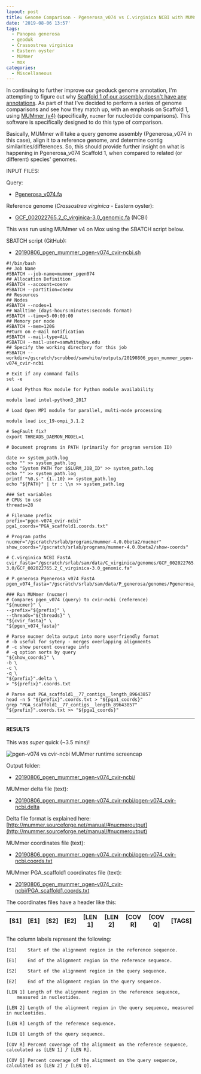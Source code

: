 ```yaml
---
layout: post
title: Genome Comparison - Pgenerosa_v074 vs C.virginica NCBI with MUMmer on Mox
date: '2019-08-06 13:57'
tags:
  - Panopea generosa
  - geoduk
  - Crassostrea virginica
  - Eastern oyster
  - MUMmer
  - mox
categories:
  - Miscellaneous
---
```

In continuing to further improve our geoduck genome annotation, I'm attempting to figure out why [Scaffold 1 of our assembly doesn't have any annotations](https://github.com/RobertsLab/resources/issues/721). As part of that I've decided to perform a series of genome comparisons and see how they match up, with an emphasis on Scaffold 1, using [MUMmer (v4)](https://github.com/mummer4/mummer) (specifically, `nucmer` for nucleotide comparisons). This software is specifically designed to do this type of comparison.

Basically, MUMmer will take a query genome assembly (Pgenerosa_v074 in this case), align it to a reference genome, and determine contig similarities/differences. So, this should provide further insight on what is happening in Pgenerosa_v074 Scaffold 1, when compared to related (or different) species' genomes.

INPUT FILES:

Query:

- [Pgenerosa_v074.fa](http://owl.fish.washington.edu/halfshell/genomic-databank/Pgenerosa_v074.fa)

Reference genome (_Crassostrea virginica_ - Eastern oyster):

- [GCF_002022765.2_C_virginica-3.0_genomic.fa](ftp://ftp.ncbi.nlm.nih.gov/genomes/all/GCF/002/022/765/GCF_002022765.2_C_virginica-3.0/GCF_002022765.2_C_virginica-3.0_genomic.fna.gz) (NCBI)


This was run using MUMmer v4 on Mox using the SBATCH script below.

SBATCH script (GitHub):

- [20190806_pgen_mummer_pgen-v074_cvir-ncbi.sh](https://github.com/RobertsLab/sams-notebook/blob/master/sbatch_scripts/20190806_pgen_mummer_pgen-v074_cvir-ncbi.sh)

```shell
#!/bin/bash
## Job Name
#SBATCH --job-name=mummer_pgen074
## Allocation Definition
#SBATCH --account=coenv
#SBATCH --partition=coenv
## Resources
## Nodes
#SBATCH --nodes=1
## Walltime (days-hours:minutes:seconds format)
#SBATCH --time=5-00:00:00
## Memory per node
#SBATCH --mem=120G
##turn on e-mail notification
#SBATCH --mail-type=ALL
#SBATCH --mail-user=samwhite@uw.edu
## Specify the working directory for this job
#SBATCH --workdir=/gscratch/scrubbed/samwhite/outputs/20190806_pgen_mummer_pgen-v074_cvir-ncbi

# Exit if any command fails
set -e

# Load Python Mox module for Python module availability

module load intel-python3_2017

# Load Open MPI module for parallel, multi-node processing

module load icc_19-ompi_3.1.2

# SegFault fix?
export THREADS_DAEMON_MODEL=1

# Document programs in PATH (primarily for program version ID)

date >> system_path.log
echo "" >> system_path.log
echo "System PATH for $SLURM_JOB_ID" >> system_path.log
echo "" >> system_path.log
printf "%0.s-" {1..10} >> system_path.log
echo "${PATH}" | tr : \\n >> system_path.log

### Set variables
# CPUs to use
threads=28

# Filename prefix
prefix="pgen-v074_cvir-ncbi"
pga1_coords="PGA_scaffold1.coords.txt"

# Program paths
nucmer="/gscratch/srlab/programs/mummer-4.0.0beta2/nucmer"
show_coords="/gscratch/srlab/programs/mummer-4.0.0beta2/show-coords"

# C.virginica NCBI FastA
cvir_fasta="/gscratch/srlab/sam/data/C_virginica/genomes/GCF_002022765.2_C_virginica-3.0/GCF_002022765.2_C_virginica-3.0_genomic.fa"

# P.generosa Pgenerosa_v074 FastA
pgen_v074_fasta="/gscratch/srlab/sam/data/P_generosa/genomes/Pgenerosa_v074.fa"

### Run MUMmer (nucmer)
# Compares pgen_v074 (query) to cvir-ncbi (reference)
"${nucmer}" \
--prefix="${prefix}" \
--threads="${threads}" \
"${cvir_fasta}" \
"${pgen_v074_fasta}"

# Parse nucmer delta output into more userfriendly format
# -b useful for syteny - merges overlapping alignments
# -c show percent coverage info
# -q option sorts by query
"${show_coords}" \
-b \
-c \
-q \
"${prefix}".delta \
> "${prefix}".coords.txt

# Parse out PGA_scaffold1__77_contigs__length_89643857
head -n 5 "${prefix}".coords.txt > "${pga1_coords}"
grep "PGA_scaffold1__77_contigs__length_89643857" "${prefix}".coords.txt >> "${pga1_coords}"
```

---

#### RESULTS

This was _super_ quick (~3.5 mins)!

![pgen-v074 vs cvir-ncbi MUMmer runtime screencap](https://github.com/RobertsLab/sams-notebook/blob/master/images/screencaps/20190806_mummer_pgen-074_cvir-ncbi_runtime.png?raw=true)

Output folder:

- [20190806_pgen_mummer_pgen-v074_cvir-ncbi/](https://gannet.fish.washington.edu/Atumefaciens/20190806_pgen_mummer_pgen-v074_cvir-ncbi)

MUMmer delta file (text):

- [20190806_pgen_mummer_pgen-v074_cvir-ncbi/pgen-v074_cvir-ncbi.delta](https://gannet.fish.washington.edu/Atumefaciens/20190806_pgen_mummer_pgen-v074_cvir-ncbi/pgen-v074_cvir-ncbi.delta)

Delta file format is explained here: [http://mummer.sourceforge.net/manual/#nucmeroutput](http://mummer.sourceforge.net/manual/#nucmeroutput)

MUMmer coordinates file (text):

- [20190806_pgen_mummer_pgen-v074_cvir-ncbi/pgen-v074_cvir-ncbi.coords.txt](https://gannet.fish.washington.edu/Atumefaciens/20190806_pgen_mummer_pgen-v074_cvir-ncbi/pgen-v074_cvir-ncbi.coords.txt)

MUMmer PGA_scaffold1 coordinates file (text):

- [20190806_pgen_mummer_pgen-v074_cvir-ncbi/PGA_scaffold1.coords.txt](https://gannet.fish.washington.edu/Atumefaciens/20190806_pgen_mummer_pgen-v074_cvir-ncbi/PGA_scaffold1.coords.txt)


The coordinates files have a header like this:

| [S1]  |   [E1] | [S2]  |   [E2] | [LEN 1] | [LEN 2] | [COV R] | [COV Q] | [TAGS] |
|-------|--------|-------|--------|---------|---------|---------|---------|--------|

The column labels represent the following:

```
[S1]    Start of the alignment region in the reference sequence.

[E1]    End of the alignment region in the reference sequence.

[S2]    Start of the alignment region in the query sequence.

[E2]    End of the alignment region in the query sequence.

[LEN 1] Length of the alignment region in the reference sequence,
    measured in nucleotides.

[LEN 2] Length of the alignment region in the query sequence, measured in nucleotides.

[LEN R] Length of the reference sequence.

[LEN Q] Length of the query sequence.

[COV R] Percent coverage of the alignment on the reference sequence, calculated as [LEN 1] / [LEN R].

[COV Q] Percent coverage of the alignment on the query sequence, calculated as [LEN 2] / [LEN Q].
```
